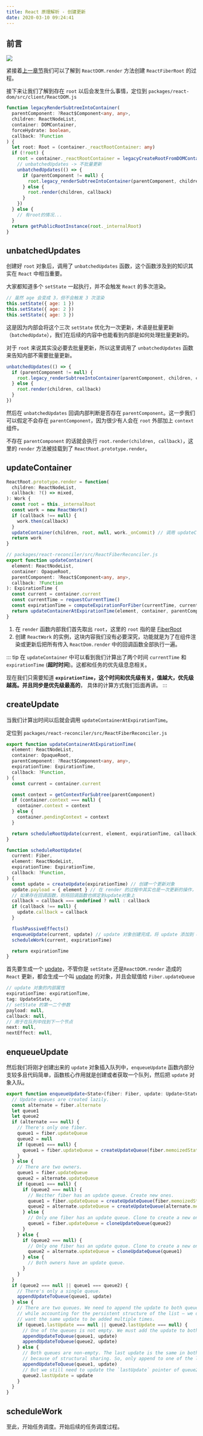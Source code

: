```yaml
---
title: React 原理解析 - 创建更新
date: 2020-03-10 09:24:41
---
```


## 前言

![](../../assets/react/ReactDOM.render.png)

紧接着[上一章节](/react-code-read/render)我们可以了解到 `ReactDOM.render` 方法创建 `ReactFiberRoot` 的过程。

接下来让我们了解到存在 `root` 以后会发生什么事情，定位到 `packages/react-dom/src/client/ReactDOM.js`

```ts {12,16}
function legacyRenderSubtreeIntoContainer(
  parentComponent: ?React$Component<any, any>,
  children: ReactNodeList,
  container: DOMContainer,
  forceHydrate: boolean,
  callback: ?Function
) {
  let root: Root = (container._reactRootContainer: any)
  if (!root) {
    root = container._reactRootContainer = legacyCreateRootFromDOMContainer(container, forceHydrate)
    // unbatchedUpdates -> 不批量更新
    unbatchedUpdates(() => {
      if (parentComponent != null) {
        root.legacy_renderSubtreeIntoContainer(parentComponent, children, callback)
      } else {
        root.render(children, callback)
      }
    })
  } else {
    // 有root的情况...
  }
  return getPublicRootInstance(root._internalRoot)
}
```

## unbatchedUpdates

创建好 `root` 对象后，调用了 `unbatchedUpdates` 函数，这个函数涉及到的知识其实在 `React` 中相当重要。

大家都知道多个 `setState` 一起执行，并不会触发 `React` 的多次渲染。

```jsx
// 虽然 age 会变成 3，但不会触发 3 次渲染
this.setState({ age: 1 })
this.setState({ age: 2 })
this.setState({ age: 3 })
```

这是因为内部会将这个三次 `setState` 优化为一次更新，术语是批量更新（`batchedUpdate`），我们在后续的内容中也能看到内部是如何处理批量更新的。

对于 `root` 来说其实没必要去批量更新，所以这里调用了 `unbatchedUpdates` 函数来告知内部不需要批量更新。

```ts {5}
unbatchedUpdates(() => {
  if (parentComponent != null) {
    root.legacy_renderSubtreeIntoContainer(parentComponent, children, callback)
  } else {
    root.render(children, callback)
  }
})
```

然后在 `unbatchedUpdates` 回调内部判断是否存在 `parentComponent`。这一步我们可以假定不会存在 `parentComponent`，因为很少有人会在 `root` 外部加上 `context` 组件。

不存在 `parentComponent` 的话就会执行 `root.render(children, callback)`，这里的 `render` 方法被挂载到了 `ReactRoot.prototype.render`。

## updateContainer

```ts {10,22,23,24}
ReactRoot.prototype.render = function(
  children: ReactNodeList,
  callback: ?() => mixed,
): Work {
  const root = this._internalRoot
  const work = new ReactWork()
  if (callback !== null) {
    work.then(callback)
  }
  updateContainer(children, root, null, work._onCommit) // 调用 updateContainer
  return work
}

// packages/react-reconciler/src/ReactFiberReconciler.js
export function updateContainer(
  element: ReactNodeList,
  container: OpaqueRoot,
  parentComponent: ?React$Component<any, any>,
  callback: ?Function
): ExpirationTime {
  const current = container.current
  const currentTime = requestCurrentTime()
  const expirationTime = computeExpirationForFiber(currentTime, current)
  return updateContainerAtExpirationTime(element, container, parentComponent, expirationTime, callback)
}
```

1. 在 `render` 函数内部我们首先取出 `root`，这里的 `root` 指的是 [FiberRoot](/react-code-read/home.html#fiberroot)
2. 创建 `ReactWork` 的实例，这块内容我们没有必要深究，功能就是为了在组件渲染或更新后把所有传入 `ReactDom.render` 中的回调函数全部执行一遍。

::: tip
在 `updateContainer` 中可以看到我们计算出了两个时间 `currentTime` 和 `expirationTime` (**超时时间**)。这都和任务的优先级息息相关。

现在我们只需要知道 **`expirationTime`，这个时间和优先级有关，值越大，优先级越高。并且同步是优先级最高的**， 具体的计算方式我们后面再讲。
:::

## createUpdate

当我们计算出时间以后就会调用 `updateContainerAtExpirationTime`。

定位到 `packages/react-reconciler/src/ReactFiberReconciler.js`

```ts {17,26,35,36}
export function updateContainerAtExpirationTime(
  element: ReactNodeList,
  container: OpaqueRoot,
  parentComponent: ?React$Component<any, any>,
  expirationTime: ExpirationTime,
  callback: ?Function,
) {
  const current = container.current

  const context = getContextForSubtree(parentComponent)
  if (container.context === null) {
    container.context = context
  } else {
    container.pendingContext = context
  }

  return scheduleRootUpdate(current, element, expirationTime, callback)
}

function scheduleRootUpdate(
  current: Fiber,
  element: ReactNodeList,
  expirationTime: ExpirationTime,
  callback: ?Function,
) {
  const update = createUpdate(expirationTime) // 创建一个更新对象
  update.payload = { element } // 在 render 的过程中其实也是一次更新的操作，但是我们并没有 setState，因此就把 payload 赋值为 {element} 了。
  // 如果存在回调函数，则将回调函数也绑定到update对象上
  callback = callback === undefined ? null : callback
  if (callback !== null) {
    update.callback = callback
  }

  flushPassiveEffects()
  enqueueUpdate(current, update) // update 对象创建完成，将 update 添加到 UpdateQueue 中
  scheduleWork(current, expirationTime)

  return expirationTime
}
```

首先要生成一个 [update](/react-code-read/home.html#update-updatequeue)，不管你是 `setState` 还是`ReactDOM.render` 造成的 `React` 更新，都会生成一个叫 [update](/react-code-read/home.html#update-updatequeue) 的对象，并且会赋值给 `Fiber.updateQueue`

```jsx
// update 对象的内部属性
expirationTime: expirationTime,
tag: UpdateState,
// setState 的第一二个参数
payload: null,
callback: null,
// 用于在队列中找到下一个节点
next: null,
nextEffect: null,
```

## enqueueUpdate

然后我们将刚才创建出来的 `update` 对象插入队列中，`enqueueUpdate` 函数内部分支较多且代码简单，函数核心作用就是创建或者获取一个队列，然后把 `update` 对象入队。

```ts
export function enqueueUpdate<State>(fiber: Fiber, update: Update<State>) {
  // Update queues are created lazily.
  const alternate = fiber.alternate
  let queue1
  let queue2
  if (alternate === null) {
    // There's only one fiber.
    queue1 = fiber.updateQueue
    queue2 = null
    if (queue1 === null) {
      queue1 = fiber.updateQueue = createUpdateQueue(fiber.memoizedState)
    }
  } else {
    // There are two owners.
    queue1 = fiber.updateQueue
    queue2 = alternate.updateQueue
    if (queue1 === null) {
      if (queue2 === null) {
        // Neither fiber has an update queue. Create new ones.
        queue1 = fiber.updateQueue = createUpdateQueue(fiber.memoizedState)
        queue2 = alternate.updateQueue = createUpdateQueue(alternate.memoizedState)
      } else {
        // Only one fiber has an update queue. Clone to create a new one.
        queue1 = fiber.updateQueue = cloneUpdateQueue(queue2)
      }
    } else {
      if (queue2 === null) {
        // Only one fiber has an update queue. Clone to create a new one.
        queue2 = alternate.updateQueue = cloneUpdateQueue(queue1)
      } else {
        // Both owners have an update queue.
      }
    }
  }
  if (queue2 === null || queue1 === queue2) {
    // There's only a single queue.
    appendUpdateToQueue(queue1, update)
  } else {
    // There are two queues. We need to append the update to both queues,
    // while accounting for the persistent structure of the list — we don't
    // want the same update to be added multiple times.
    if (queue1.lastUpdate === null || queue2.lastUpdate === null) {
      // One of the queues is not empty. We must add the update to both queues.
      appendUpdateToQueue(queue1, update)
      appendUpdateToQueue(queue2, update)
    } else {
      // Both queues are non-empty. The last update is the same in both lists,
      // because of structural sharing. So, only append to one of the lists.
      appendUpdateToQueue(queue1, update)
      // But we still need to update the `lastUpdate` pointer of queue2.
      queue2.lastUpdate = update
    }
  }
}
```

## scheduleWork

至此，开始任务调度。开始后续的任务调度过程。
